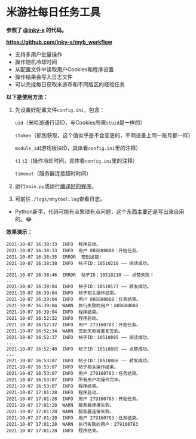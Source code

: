 # 米游社每日任务工具
 **参照了 [@inky-s](https://github.com/inky-s) 的代码。** 

 **https://github.com/inky-s/myb_workflow** 

- 支持多用户批量操作
- 操作随机冷却时间
- 从配置文件中读取用户Cookies和程序设置
- 操作结果会写入日志文件
- 可以完成每日获取米游币和不同版区的经验任务

 **以下是使用方法：** 
1. 先设置好配置文件`config.ini`，包含：

    `uid`（米哈游通行证ID，与Cookies所需`stuid`是一样的）

    `stoken`（抓包获取，这个值似乎是不会变更的，不同设备上同一账号都一样）
    
    `module_id`(游戏板块ID，具体看`config.ini`里的注释）
    
    `t1` `t2`（操作冷却时间，具体看`config.ini`里的注释）

    `timeout`（服务器连接超时时间）

2. 运行`main.py`或运行[编译好的程序](https://github.com/FailDragon-Plus/auto_mys/releases)。

3. 可前往`./logs/mhytool.log`查看日志。



- Python新手，代码可能有点繁琐有点问题，这个东西主要还是写出来自用的。😂


 **效果演示：**
 ```
2021-10-07 16:38:33  INFO  程序启动。  
2021-10-07 16:38:33  INFO  用户 888888888：开始任务。  
2021-10-07 16:38:35  ERROR  签到出错!  
2021-10-07 16:38:38  INFO  帖子ID：10510210 —— 阅读成功。  
... 
2021-10-07 16:38:46  ERROR  帖子ID：10510210 —— 点赞失败！  
...  
2021-10-07 16:39:04  INFO  帖子ID：10510177 —— 转发成功。  
2021-10-07 16:39:04  INFO  帖子相关操作结束。  
2021-10-07 16:39:04  INFO  用户 888888888：任务结束。  
2021-10-07 16:39:04  WARN  执行失败的用户：888888888  
2021-10-07 16:39:04  INFO  程序结束。    
2021-10-07 16:52:32  INFO  程序启动。  
2021-10-07 16:52:32  INFO  用户 279160783：开始任务。  
2021-10-07 16:52:34  WARN  签到失败或重复签到。  
2021-10-07 16:52:37  INFO  帖子ID：10510895 —— 阅读成功。  
...  
2021-10-07 16:52:48  INFO  帖子ID：10510895 —— 点赞成功。  
...  
2021-10-07 16:53:07  INFO  帖子ID：10510866 —— 转发成功。  
2021-10-07 16:53:07  INFO  帖子相关操作结束。  
2021-10-07 16:53:07  INFO  用户 279160783：任务结束。  
2021-10-07 16:53:07  INFO  所有用户均操作完毕。  
2021-10-07 16:53:07  INFO  程序结束。    
2021-10-07 17:01:28  INFO  程序启动。  
2021-10-07 17:01:28  INFO  用户 279160783：开始任务。  
2021-10-07 17:01:28  WARN  服务器连接失败。  
2021-10-07 17:01:28  WARN  服务器连接失败。  
2021-10-07 17:01:28  INFO  用户 279160783：任务结束。  
2021-10-07 17:01:28  WARN  执行失败的用户：279160783  
2021-10-07 17:01:28  INFO  程序结束。  
```
